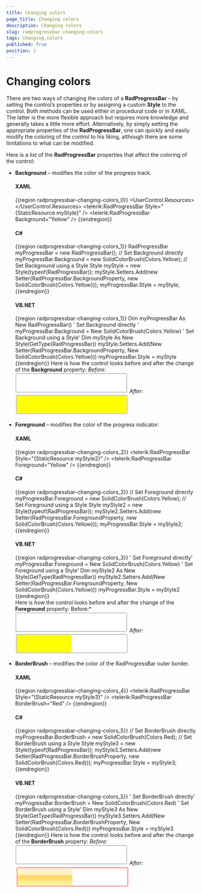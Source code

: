 ```yaml
---
title: Changing colors
page_title: Changing colors
description: Changing colors
slug: radprogressbar-changing-colors
tags: changing,colors
published: True
position: 2
---
```


# Changing colors

There are two ways of changing the colors of a __RadProgressBar__ – by setting the control’s properties or by assigning a custom __Style__ to the control. Both methods can be used either in procedural code or in XAML. The latter is the more flexible approach but requires more knowledge and generally takes a little more effort. Alternatively, by simply setting the appropriate properties of the __RadProgressBar__, one can quickly and easily modify the coloring of the control to his liking, although there are some limitations to what can be modified.      

Here is a list of the __RadProgressBar__ properties that affect the coloring of the control:

* __Background__ – modifies the color of the progress track.						

	#### __XAML__
	{{region radprogressbar-changing-colors_0}}
		<UserControl.Resources>
			<Style x:Key="myStyle" TargetType="telerik:RadProgressBar">
				<Setter Property="Background" Value="Yellow" />
			</Style>
		</UserControl.Resources>
		<Grid>
			<!-- Set Background using a Style  -->
			<telerik:RadProgressBar Style="{StaticResource myStyle}" />
			<!-- Set Background directly -->
			<telerik:RadProgressBar Background="Yellow" />
		</Grid>
	{{endregion}}

	#### __C#__
	{{region radprogressbar-changing-colors_1}}
		RadProgressBar myProgressBar = new RadProgressBar();
		// Set Background directly 
		myProgressBar.Background = new SolidColorBrush(Colors.Yellow);
		// Set Background using a Style
		Style myStyle = new Style(typeof(RadProgressBar));
		myStyle.Setters.Add(new Setter(RadProgressBar.BackgroundProperty, new SolidColorBrush(Colors.Yellow)));
		myProgressBar.Style = myStyle;
	{{endregion}}

	#### __VB.NET__

	{{region radprogressbar-changing-colors_1}}
		Dim myProgressBar As New RadProgressBar()
		' Set Background directly '
		myProgressBar.Background = New SolidColorBrush(Colors.Yellow)
		' Set Background using a Style'
		Dim myStyle As New Style(GetType(RadProgressBar))
		myStyle.Setters.Add(New Setter(RadProgressBar.BackgroundProperty, New SolidColorBrush(Colors.Yellow)))
		myProgressBar.Style = myStyle			
	{{endregion}}
	Here is how the control looks before and after the change of the __Background__ property:
	*Before:*
	![Rad Progress Bar default](images/RadProgressBar_default.png)
	*After:*
	![Rad Progress Bar yellow background](images/RadProgressBar_yellow_background.png)

* __Foreground__ – modifies the color of the progress indicator.						

	#### __XAML__
	{{region radprogressbar-changing-colors_2}}
		<Style x:Key="myStyle2" TargetType="telerik:RadProgressBar">
			<Setter Property="Foreground" Value="Yellow" />
		</Style>
		<!--  Set Foreground using a Style  -->
		<telerik:RadProgressBar Style="{StaticResource myStyle2}" />
		<!--  Set Foreground directly  -->
		<telerik:RadProgressBar Foreground="Yellow" />
	{{endregion}}

	#### __C#__
	{{region radprogressbar-changing-colors_3}}
		// Set Foreground directly
		myProgressBar.Foreground = new SolidColorBrush(Colors.Yellow);
		// Set Foreground using a Style
		Style myStyle2 = new Style(typeof(RadProgressBar));
		myStyle2.Setters.Add(new Setter(RadProgressBar.ForegroundProperty, new SolidColorBrush(Colors.Yellow)));
		myProgressBar.Style = myStyle2;
	{{endregion}}

	#### __VB.NET__
	{{region radprogressbar-changing-colors_3}}
		' Set Foreground directly'
		myProgressBar.Foreground = New SolidColorBrush(Colors.Yellow)
		' Set Foreground using a Style'
		Dim myStyle2 As New Style(GetType(RadProgressBar))
		myStyle2.Setters.Add(New Setter(RadProgressBar.ForegroundProperty, New SolidColorBrush(Colors.Yellow)))
		myProgressBar.Style = myStyle2
	{{endregion}}			
	Here is how the control looks before and after the change of the __Foreground__ property:
	Before:*
	![Rad Progress Bar default](images/RadProgressBar_default.png)
	*After:*
	![Rad Progress Bar yellow foreground](images/RadProgressBar_yellow_foreground.png)

* __BorderBrush__ – modifies the color of the RadProgressBar outer border.					

	#### __XAML__
	{{region radprogressbar-changing-colors_4}}
		<Style x:Key="myStyle3" TargetType="telerik:RadProgressBar">
			<Setter Property="BorderBrush" Value="Red" />
		</Style>
		<!--  Set BorderBrush using a Style  -->
		<telerik:RadProgressBar Style="{StaticResource myStyle3}" />
		<!--  Set BorderBrush directly  -->
		<telerik:RadProgressBar BorderBrush="Red" />
	{{endregion}}

	#### __C#__
	{{region radprogressbar-changing-colors_5}}
		// Set BorderBrush  directly
		myProgressBar.BorderBrush = new SolidColorBrush(Colors.Red);
		// Set BorderBrush using a Style
		Style myStyle3 = new Style(typeof(RadProgressBar));
		myStyle3.Setters.Add(new Setter(RadProgressBar.BorderBrushProperty, new SolidColorBrush(Colors.Red)));
		myProgressBar.Style = myStyle3;
	{{endregion}}

	#### __VB.NET__
	{{region radprogressbar-changing-colors_5}}
		' Set BorderBrush  directly'
		myProgressBar.BorderBrush = New SolidColorBrush(Colors.Red)
		' Set BorderBrush using a Style'
		Dim myStyle3 As New Style(GetType(RadProgressBar))
		myStyle3.Setters.Add(New Setter(RadProgressBar.BorderBrushProperty, New SolidColorBrush(Colors.Red)))
		myProgressBar.Style = myStyle3
	{{endregion}}
	Here is how the control looks before and after the change of the __BorderBrush__ property:
	*Before:*
	![Rad Progress Bar default](images/RadProgressBar_default.png)
	*After:*
	![Rad Progress Bar red border](images/RadProgressBar_red_border.png)